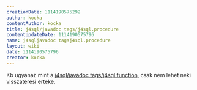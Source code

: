 ```yaml
---
creationDate: 1114190575292 
author: kocka 
contentAuthor: kocka 
title: j4sql/javadoc tags/j4sql.procedure 
contentUpdateDate: 1114190575796 
name: j4sqljavadoc tagsj4sql.procedure 
layout: wiki 
date: 1114190575796 
creator: kocka 
---
```

Kb ugyanaz mint a [j4sql/javadoc tags/j4sql.function](../../j4sql/javadoc%20tags/j4sql.function.html), csak nem lehet neki visszateresi erteke.
